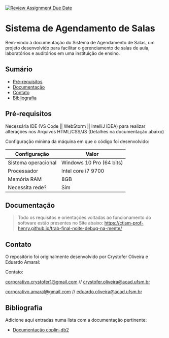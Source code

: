 [![Review Assignment Due Date](https://classroom.github.com/assets/deadline-readme-button-22041afd0340ce965d47ae6ef1cefeee28c7c493a6346c4f15d667ab976d596c.svg)](https://classroom.github.com/a/BJmkW5Ih)
# Sistema de Agendamento de Salas

 Bem-vindo à documentação do Sistema de Agendamento de Salas, um projeto desenvolvido para facilitar o gerenciamento de salas de aula, laboratórios e auditórios em uma instituição de ensino.

## Sumário

* [Pré-requisitos](#pré-requisitos)
* [Documentação](#Documentação)
* [Contato](#contato)
* [Bibliografia](#bibliografia)

## Pré-requisitos

Necessária IDE (VS Code || WebStorm || IntelliJ IDEA) para realizar alterações nos Arquivos HTML/CSS/JS (Detalhes na documentação abaixo)

Configuração mínima da máquina em que o código foi desenvolvido:

| Configuração        | Valor                    |
|---------------------|--------------------------|
| Sistema operacional | Windows 10 Pro (64 bits) |
| Processador         | Intel core i7 9700       |
| Memória RAM         | 8GB                      |
| Necessita rede?     | Sim                      |


## Documentação 

> Todo os requisitos e orientações voltadas ao funcionamento do software estão presentes no Site abaixo:
https://ctism-prof-henry.github.io/trab-final-noite-debug-na-mente/

## Contato

O repositório foi originalmente desenvolvido por Crystofer Oliveira e Eduardo Amaral: 

Contato: 

[corporativo.crystofer1@gmail.com]() // [crystofer.oliveira@acad.ufsm.br]()

[corporativo.amaral@gmail.com]() // [eduardo.oliveira@acad.ufsm.br]()

## Bibliografia

Adicione aqui entradas numa lista com a documentação pertinente:

* [Documentação coplin-db2](https://pypi.org/project/coplin-db2/)
